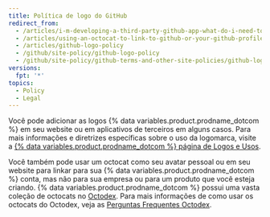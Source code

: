 ```yaml
---
title: Política de logo do GitHub
redirect_from:
  - /articles/i-m-developing-a-third-party-github-app-what-do-i-need-to-know
  - /articles/using-an-octocat-to-link-to-github-or-your-github-profile
  - /articles/github-logo-policy
  - /github/site-policy/github-logo-policy
  - /github/site-policy/github-terms-and-other-site-policies/github-logo-policy
versions:
  fpt: '*'
topics:
  - Policy
  - Legal
---
```


Você pode adicionar as logos {% data variables.product.prodname_dotcom %} em seu website ou em aplicativos de terceiros em alguns casos. Para mais informações e diretrizes específicas sobre o uso da logomarca, visite a [{% data variables.product.prodname_dotcom %} página de Logos e Usos](https://github.com/logos).

Você também pode usar um octocat como seu avatar pessoal ou em seu website para linkar para sua {% data variables.product.prodname_dotcom %} conta, mas não para sua empresa ou para um produto que você esteja criando. {% data variables.product.prodname_dotcom %} possui uma vasta coleção de octocats no [Octodex](https://octodex.github.com/). Para mais informações de como usar os octocats do Octodex, veja as [Perguntas Frequentes Octodex](https://octodex.github.com/faq/).
